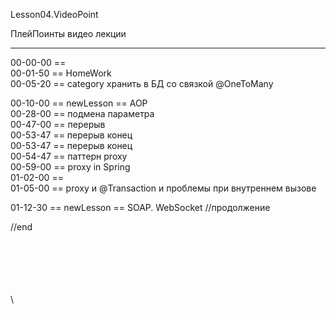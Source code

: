 ﻿
Lesson04.VideoPoint  

ПлейПоинты видео лекции  

---
00-00-00 ==   
00-01-50 == HomeWork   
00-05-20 == category хранить в БД со связкой @OneToMany  
 
00-10-00 == newLesson == AOP  
00-28-00 == подмена параметра   
00-47-00 == перерыв   
00-53-47 == перерыв конец   
00-53-47 == перерыв конец   
00-54-47 == паттерн proxy   
00-59-00 == proxy in Spring   
01-02-00 ==      
01-05-00 == proxy и @Transaction и проблемы при внутреннем вызове   

01-12-30 == newLesson == SOAP. WebSocket
//продолжение








//end  

















\
\
\
\
\
\
